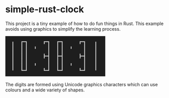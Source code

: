 # simple-rust-clock

This project is a tiny example of how to do fun things in Rust.
This example avoids using graphics to simplify the learning process.

![Screenshot showing digital clock with large digits](screenshot.png)

The digits are formed using Unicode graphics characters which
can use colours and a wide variety of shapes.
